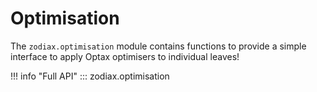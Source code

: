 # Optimisation

The `zodiax.optimisation` module contains functions to provide a simple interface to apply Optax optimisers to individual leaves!

!!! info "Full API"
    ::: zodiax.optimisation